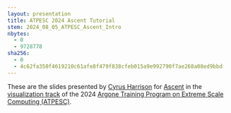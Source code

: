 ```yaml
---
layout: presentation
title: ATPESC 2024 Ascent Tutorial
stem: 2024_08_05_ATPESC_Ascent_Intro
nbytes:
  - 0
  - 9728778
sha256:
  - 0
  - 4c62fa350f4619210c61afe8f479f838cfeb015a9e992790f7ae268a08ed9bbd
---
```

These are the slides presented by
[Cyrus Harrison](https://github.com/cyrush) for [Ascent](http://ascent-dav.org/) in the
[visualization track](https://extremecomputingtraining.anl.gov/agenda-2024/#Track-4)
of the 2024
[Argone Training Program on Extreme Scale Computing (ATPESC)](https://extremecomputingtraining.anl.gov).
